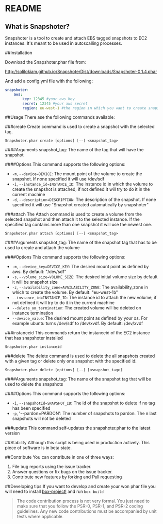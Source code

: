 # README


## What is Snapshoter?
Snapshoter is a tool to create and attach EBS tagged snapshots to EC2 instances. 
It's meant to be used in autoscalling processes.

##Installation

Download the Snapshoter.phar file from:

http://solilokiam.github.io/SnapshoterDist/downloads/Snapshoter-0.1.4.phar

And add a config.yml file with the following:

```yml
snapshoter:
    aws:
        key: 12345 #your aws key
        secret: 12345 #your aws secret
        region: eu-west-1 #the region in which you want to create snapshots
```

##Usage
There ase the following commands available:

###create
Create command is used to create a snapshot with the selected tag.

```
Snapshoter.phar create [options] [--] <snapshot_tag>
```
####Arguments
snapshot_tag: The name of the tag that will have the snapshot

####Options
This command supports the following options:
* `-m`, `--device=DEVICE`: The mount point of the volume to create the snapshot. If none specified it will use /dev/sdf
* `-i`, `--instance_id=INSTANCE_ID`: The instance id in which the volume to create the snapshot is attached, if not defined it will try to do it in the current machine
* `-d`, `--description=DESCRIPTION`: The description of the snapshot. If none specified it will use "Snapshot created automatically by snapshoter"

###attach
The Attach command is used to create a volume from the selected snapshot and then attach it to the selected instance. If the specified tag contains more than one snapshot it will use the newest one.

```
Snapshoter.phar attach [options] [--] <snapshot_tag>
```

####Arguments
snapshot_tag: The name of the snapshot tag that has to be used to create and attach the volume

####Options
This command supports the following options:
* `-m`, `--device_key=DEVICE_KEY`: The desired mount point as defined by aws. By default: "/dev/sdf"
* `-s`, `--volume_size=VOLUME_SIZE`: The desired initial volume size by default it will be snapshot size
* `-z`, `--availability_zone=AVAILABILITY_ZONE`: The availability_zone in which to create the volume. By default: "eu-west-1b"
* `--instance_id=INSTANCE_ID`: The instance id to attach the new volume, if not defined it will try to do it in the current machine
* `--delete_on_termination`: The created volume will be deleted on instance termination
* `--device_value`: The desired mount point as defined by your os.  For example ubuntu turns /dev/sdf to /dev/xvdf. By default: /dev/xvdf

###instanceid
This commands return the instanceid of the EC2 instance that has snapshoter installed

```
Snapshoter.phar instanceid
```

###delete
The delete command is used to delete the all snapshots created with a given tag or delete only one snapshot with the specified id.
```
Snapshoter.phar delete [options] [--] [<snapshot_tag>]
```

####Arguments
snapshot_tag: The name of the snapshot tag that will be used to delete the snapshots

####Options
This command supports the following options:
* `-i`, `--snapshotId=SNAPSHOT_ID`: The id of the snapshot to delete if no tag has been specified
* `-p`, '--pardon=PARDON': The number of snapshots to pardon. The n last snapshots will not be deleted

###update
This command self-updates the snapshoter.phar to the latest version

##Stability
Although this script is being used in production actively. This piece of software is in beta state.

##Contribute
You can contribute in one of three ways:

1. File bug reports using the issue tracker.
2. Answer questions or fix bugs on the issue tracker.
3. Contribute new features by forking and Pull requesting

##Developing tips
If you want to develop and create your won phar file you will need to install [box-project!](https://github.com/box-project/box2) and run `box build`

> The code contribution process is not very formal. You just need to make sure that you follow the PSR-0, PSR-1, and PSR-2 coding guidelines. Any new code contributions must be accompanied by unit tests where applicable.




